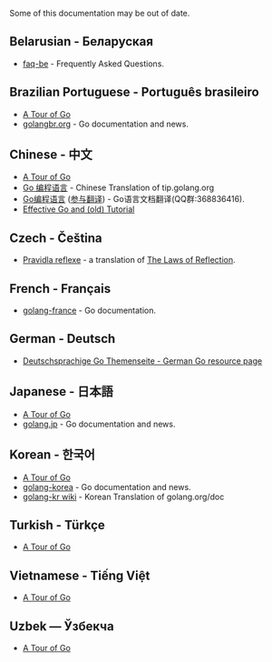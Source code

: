 Some of this documentation may be out of date.

## Belarusian - Беларуская

  * [faq-be](http://www.designcontest.com/show/faq-be) - Frequently Asked Questions.

## Brazilian Portuguese - Português brasileiro

  * [A Tour of Go](http://go-tour-br.appspot.com/)
  * [golangbr.org](http://golangbr.org/) - Go documentation and news.

## Chinese - 中文

  * [A Tour of Go](http://go-tour-zh.appspot.com/)
  * [Go 编程语言](http://zh-golang.appspot.com/) - Chinese Translation of tip.golang.org
  * [Go编程语言](https://golang-china.appspot.com/) ([参与翻译](https://github.com/golang-china)) - Go语言文档翻译(QQ群:368836416).
  * [Effective Go and (old) Tutorial](http://code.google.com/p/ac-me/downloads/detail?name=fango.pdf)

## Czech - Čeština

  * [Pravidla reflexe](http://www.abclinuxu.cz/clanky/google-go-pravidla-reflexe) - a translation of [The Laws of Reflection](http://blog.golang.org/2011/09/laws-of-reflection.html).

## French - Français

  * [golang-france](http://code.google.com/p/golang-france/) - Go documentation.

## German - Deutsch

  * [Deutschsprachige Go Themenseite - German Go resource page](http://www.hweidner.de/golang)

## Japanese - 日本語

  * [A Tour of Go](http://go-tour-jp.appspot.com/)
  * [golang.jp](http://golang.jp/) - Go documentation and news.


## Korean - 한국어

  * [A Tour of Go](http://go-tour-kr.appspot.com)
  * [golang-korea](http://code.google.com/p/golang-korea) - Go documentation and news.
  * [golang-kr wiki](http://github.com/golang-kr/golang-doc/wiki) - Korean Translation of golang.org/doc

## Turkish - Türkçe

  * [A Tour of Go](http://tur.a.golang.org.tr/)

## Vietnamese - Tiếng Việt

 * [A Tour of Go](http://go-tour-vi.appspot.com/)

## Uzbek — Ўзбекча

 * [A Tour of Go](http://go-tour-uz.appspot.com/)
